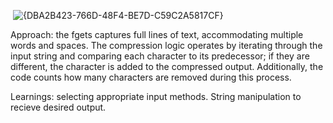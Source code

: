 <img> ![{DBA2B423-766D-48F4-BE7D-C59C2A5817CF}](https://github.com/user-attachments/assets/80d220e4-fd1e-4905-aa8e-99ae41c72ddf)


Approach: the fgets captures full lines of text, accommodating multiple words and spaces.
The compression logic operates by iterating through the input string and comparing each character to its predecessor;
if they are different, the character is added to the compressed output.
Additionally, the code counts how many characters are removed during this process.

Learnings: selecting appropriate input methods. String manipulation to recieve desired output.
